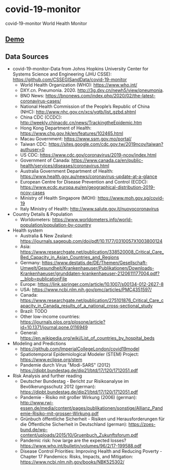 # covid-19-monitor

covid-19-monitor World Health Monitor


## [Demo](https://thlaegler.github.io/covid-19-monitor)


## Data Sources

* covid-19-monitor-Data from Johns Hopkins University Center for Systems Science and Engineering (JHU CSSE): https://github.com/CSSEGISandData/covid-19-monitor
  * World Health Organization (WHO): https://www.who.int/
  * DXY.cn. Pneumonia. 2020. http://3g.dxy.cn/newh5/view/pneumonia.
  * BNO News: https://bnonews.com/index.php/2020/02/the-latest-coronavirus-cases/
  * National Health Commission of the People’s Republic of China (NHC): http://www.nhc.gov.cn/xcs/yqtb/list_gzbd.shtml
  * China CDC (CCDC): http://weekly.chinacdc.cn/news/TrackingtheEpidemic.htm
  * Hong Kong Department of Health: https://www.chp.gov.hk/en/features/102465.html
  * Macau Government: https://www.ssm.gov.mo/portal/
  * Taiwan CDC: https://sites.google.com/cdc.gov.tw/2019ncov/taiwan?authuser=0
  * US CDC: https://www.cdc.gov/coronavirus/2019-ncov/index.html
  * Government of Canada: https://www.canada.ca/en/public-health/services/diseases/coronavirus.html
  * Australia Government Department of Health: https://www.health.gov.au/news/coronavirus-update-at-a-glance
  * European Centre for Disease Prevention and Control (ECDC): https://www.ecdc.europa.eu/en/geographical-distribution-2019-ncov-cases 
  * Ministry of Health Singapore (MOH): https://www.moh.gov.sg/covid-19
  * Italy Ministry of Health: http://www.salute.gov.it/nuovocoronavirus
* Country Details & Population
  * Worldometers: https://www.worldometers.info/world-population/population-by-country
* Health system
  * Australia & New Zealand: https://journals.sagepub.com/doi/pdf/10.1177/0310057X1003800124
  * Asia: https://www.researchgate.net/publication/338520008_Critical_Care_Bed_Capacity_in_Asian_Countries_and_Regions
  * Germany: https://www.destatis.de/DE/Themen/Gesellschaft-Umwelt/Gesundheit/Krankenhaeuser/Publikationen/Downloads-Krankenhaeuser/grunddaten-krankenhaeuser-2120611177004.pdf?__blob=publicationFile
  * Europe: https://link.springer.com/article/10.1007/s00134-012-2627-8
  * USA: https://www.ncbi.nlm.nih.gov/pmc/articles/PMC4351597/
  * Canada: https://www.researchgate.net/publication/275101876_Critical_Care_capacity_in_Canada_results_of_a_national_cross-sectional_study
  * Brazil: TODO
  * Other low-income countries: https://journals.plos.org/plosone/article?id=10.1371/journal.pone.0116949
  * General: https://en.wikipedia.org/wiki/List_of_countries_by_hospital_beds
* Modeling and Predictions
  * https://github.com/ImperialCollegeLondon/covid19model
  * Spatiotemporal Epidemiological Modeler (STEM) Project: https://www.eclipse.org/stem
  * Pandemie durch Virus "Modi-SARS" (2012) https://dipbt.bundestag.de/dip21/btd/17/120/1712051.pdf
* Risk Analysis and further reading
  * Deutscher Bundestag - Bericht zur Risikoanalyse im Bevölkerungsschutz 2012 (german): https://dipbt.bundestag.de/dip21/btd/17/120/1712051.pdf
  * Pandemie - Risiko mit großer Wirkung (2006) (german): http://www.rwi-essen.de/media/content/pages/publikationen/sonstige/Allianz_Pandemie-Risiko-mit-grosser-Wirkung.pdf
  * Grünbuch öffentliche Sicherheit - Risiken und Herausforderungen für die Öffentliche Sicherheit in Deutschland (german): https://zoes-bund.de/wp-content/uploads/2015/10/Gruenbuch_Zukunftsforum.pdf
  * Pandemic risk: how large are the expected losses? https://www.who.int/bulletin/volumes/96/2/17-199588.pdf
  * Disease Control Priorities: Improving Health and Reducing Poverty - Chapter 17 Pandemics: Risks, Impacts, and Mitigation: https://www.ncbi.nlm.nih.gov/books/NBK525302/
